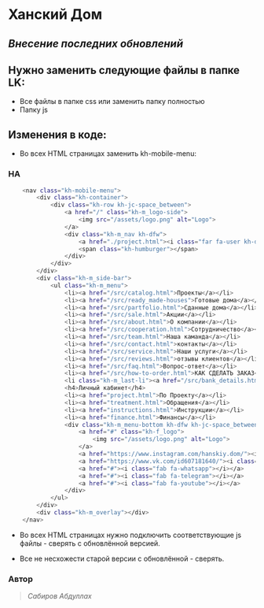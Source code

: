 # Ханский Дом

## _Внесение последних обновлений_


## Нужно заменить следующие файлы в папке LK:

- Все файлы в папке css или заменить папку полностью
- Папку js

## Изменения в коде:

- Во всех HTML страницах заменить kh-mobile-menu:

### НА

```sh
    <nav class="kh-mobile-menu">
        <div class="kh-container">
            <div class="kh-row kh-jc-space_between">
                <a href="/" class="kh-m_logo-side">
                    <img src="/assets/logo.png" alt="Logo">
                </a>
                <div class="kh-m_nav kh-dfw">
                    <a href="./project.html"><i class="far fa-user kh-dfw"></i></a>
                    <span class="kh-humburger"></span>
                </div>
            </div>
        </div>
        <div class="kh-m_side-bar">
            <ul class="kh-m_menu">
                <li><a href="/src/catalog.html">Проекты</a></li>
                <li><a href="/src/ready_made-houses">Готовые дома</a></li>
                <li><a href="/src/partfolio.html">Сданные дома</a></li>
                <li><a href="/src/sale.html">Акции</a></li>
                <li><a href="/src/about.html">О компании</a></li>
                <li><a href="/src/cooperation.html">Сотрудничество</a></li>
                <li><a href="/src/team.html">Наша каманда</a></li>
                <li><a href="/src/contact.html">контакты</a></li>
                <li><a href="/src/service.html">Наши услуги</a></li>
                <li><a href="/src/reviews.html">отзывы клиентов</a></li>
                <li><a href="/src/faq.html">Вопрос-ответ</a></li>
                <li><a href="/src/how-to-order.html">КАК СДЕЛАТЬ ЗАКАЗ</a></li>
                <li class="kh-m_last-li"><a href="/src/bank_details.html">Реквизиты</a></li>
                <h4>Личный кабинет</h4>
                <li><a href="project.html">По Проекту</a></li>
                <li><a href="treatment.html">Обращения</a></li>
                <li><a href="instructions.html">Инструкции</a></li>
                <li><a href="finance.html">Финансы</a></li>
                <div class="kh-m_menu-bottom kh-dfw kh-jc-space_between">
                    <a href="#" class="kh-f_logo">
                        <img src="/assets/logo.png" alt="Logo">
                    </a>
                    <a href="https://www.instagram.com/hanskiy.dom/"><i class="fab fa-instagram"></i></a>
                    <a href="https://www.vk.com/id607181640/"><i class="fab fa-vk"></i></a>
                    <a href="#"><i class="fab fa-whatsapp"></i></a>
                    <a href="#"><i class="fab fa-telegram"></i></a>
                    <a href="#"><i class="fab fa-youtube"></i></a>
                </div>
            </ul>
        </div>
        <div class="kh-m_overlay"></div>
    </nav>
```
- Во всех HTML страницах нужно подключить соответствующие js файлы - сверять с обновлённой версией.

- Все не несхожести старой версии с обновлённой - сверять.


### Автор
> _Сабиров Абдуллах_
